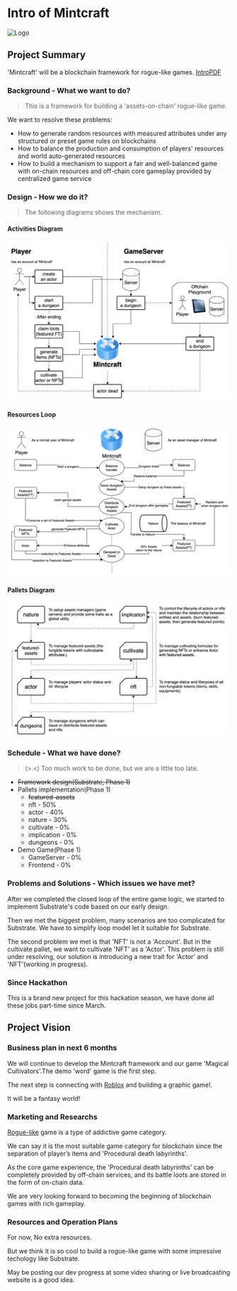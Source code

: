 # Intro of **Mintcraft**

![Logo][logo]

## Project Summary

'Mintcraft' will be a blockchain framework for rogue-like games.
[IntroPDF](presentation.pdf)

### Background - What we want to do?

> This is a framework for building a 'assets-on-chain' rogue-like game.

We want to resolve these problems:

* How to generate random resources with measured attributes under any structured or preset game rules on blockchains
* How to balance the production and consumption of players' resources and world auto-generated resources
* How to build a mechanism to support a fair and well-balanced game with on-chain resources and off-chain core gameplay provided by centralized game service

### Design - How we do it?

> The following diagrams shows the mechanism.

#### **Activities Diagram**

![Activities Diagram][diagram-activities]

#### **Resources Loop**

![Resources Loop][diagram-resources]

#### **Pallets Diagram**

![Pallets Diagram][diagram-pallets]

### Schedule - What we have done?

> (>.<) Too much work to be done, but we are a little too late.

* ~~Framework design(Substrate, Phase 1)~~
* Pallets implementation(Phase 1)
  * ~~featured-assets~~
  * nft - 50%
  * actor - 40%
  * nature - 30%
  * cultivate - 0%
  * implication - 0%
  * dungeons - 0%
* Demo Game(Phase 1)
  * GameServer - 0%
  * Frontend - 0%

### Problems and Solutions - Which issues we have met?

After we completed the closed loop of the entire game logic, we started to implement Substrate's code based on our early design.

Then we met the biggest problem, many scenarios are too complicated for Substrate. We have to simplify loop model let it suitable for Substrate.

The second problem we met is that 'NFT' is not a 'Account'. But in the cultivate pallet, we want to cultivate 'NFT' as a 'Actor'. This problem is still under resolving, our solution is introducing a new trait for 'Actor' and 'NFT'(working in progress).

### Since Hackathon

This is a brand new project for this hackation season, we have done all these jobs part-time since March.

## Project Vision

### Business plan in next 6 months

We will continue to develop the Mintcraft framework and our game 'Magical Cultivators'.The demo 'word' game is the first step.

The next step is connecting with [Roblox](https://www.roblox.com/) and building a graphic game!.

It will be a fantasy world!

### Marketing and Researchs

[Rogue-like](https://en.wikipedia.org/wiki/Roguelike) game is a type of addictive game category.

We can say it is the most suitable game category for blockchain since the separation of player’s items and 'Procedural death labyrinths'.

As the core game experience, the 'Procedural death labyrinths' can be completely provided by off-chain services, and its battle loots are stored in the form of on-chain data.

We are very looking forward to becoming the beginning of blockchain games with rich gameplay.

### Resources and Operation Plans

For now, No extra resources.

But we think it is so cool to build a rogue-like game with some impressive techology like Substrate.

May be posting our dev progress at some video sharing or live broadcasting website is a good idea.

[logo]: logos/logo_en_small.png "logo"
[diagram-activities]: imgs/activities.png "Activities Diagram"
[diagram-resources]: imgs/resourceloop.jpg "Resources Loop"
[diagram-pallets]: imgs/pallets.jpg "Pallets Diagram"
